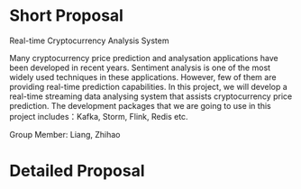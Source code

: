 # Short Proposal
Real-time Cryptocurrency Analysis System

Many cryptocurrency price prediction and analysation applications have been developed in recent years. Sentiment analysis is one of the most widely used techniques in these applications. However, few of them are providing real-time prediction capabilities. In this project, we will develop a real-time streaming data analysing system that assists cryptocurrency price prediction. The development packages that we are going to use in this project includes：Kafka, Storm, Flink, Redis etc. 

Group Member: Liang, Zhihao

# Detailed Proposal